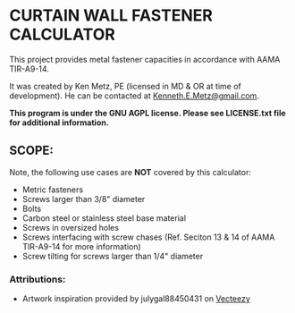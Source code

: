 # CURTAIN WALL FASTENER CALCULATOR

This project provides metal fastener capacities in accordance with AAMA TIR-A9-14.

It was created by Ken Metz, PE (licensed in MD & OR at time of development). He can be contacted at Kenneth.E.Metz@gmail.com.

**This program is under the GNU AGPL license. Please see LICENSE.txt file for additional information.**

## SCOPE:

Note, the following use cases are **NOT** covered by this calculator:

- Metric fasteners
- Screws larger than 3/8" diameter
- Bolts
- Carbon steel or stainless steel base material
- Screws in oversized holes
- Screws interfacing with screw chases (Ref. Seciton 13 & 14 of AAMA TIR-A9-14 for more information)
- Screw tilting for screws larger than 1/4" diameter

### Attributions:

- Artwork inspiration provided by julygal88450431 on [Vecteezy](https://www.vecteezy.com/free-vector/screw")
